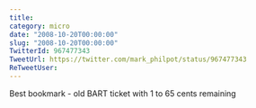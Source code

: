 ```yaml
---
title: 
category: micro
date: "2008-10-20T00:00:00"
slug: "2008-10-20T00:00:00"
TwitterId: 967477343
TweetUrl: https://twitter.com/mark_philpot/status/967477343
ReTweetUser: 
---
```


Best bookmark - old BART ticket with 1 to 65 cents remaining